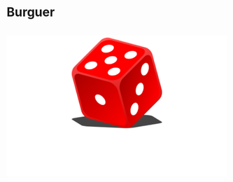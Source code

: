 <h1> Burguer </h1>
<br>


<img src= "https://github.com/ThuanyDias/Projeto-5/blob/main/sort%201.png?raw=true">
